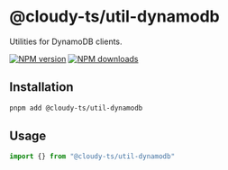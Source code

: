 # @cloudy-ts/util-dynamodb

Utilities for DynamoDB clients.

[![NPM version](https://img.shields.io/npm/v/@cloudy-ts/util-dynamodb/latest.svg)](https://www.npmjs.com/package/@cloudy-ts/util-dynamodb)
[![NPM downloads](https://img.shields.io/npm/dm/@cloudy-ts/util-dynamodb.svg)](https://www.npmjs.com/package/@cloudy-ts/util-dynamodb)

## Installation

```sh
pnpm add @cloudy-ts/util-dynamodb
```

## Usage

```ts
import {} from "@cloudy-ts/util-dynamodb"
```
